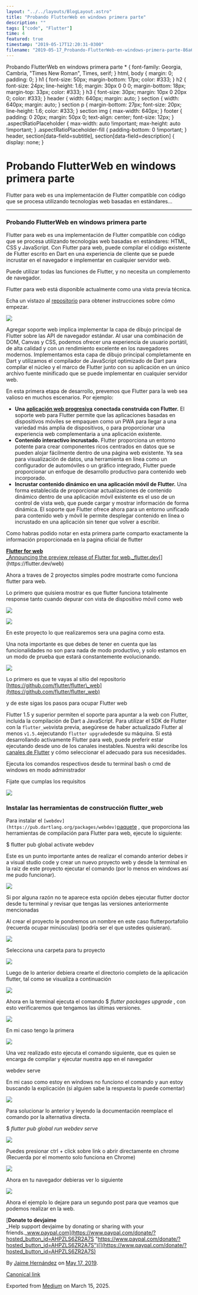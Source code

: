```yaml
---
layout: "../../layouts/BlogLayout.astro"
title: "Probando FlutterWeb en windows primera parte"
description: ""
tags: ["code", "Flutter"]
time: 4
featured: true
timestamp: "2019-05-17T12:20:31-0300"
filename: "2019-05-17_Probando-FlutterWeb-en-windows-primera-parte-86a672b0b280"
---
```


Probando FlutterWeb en windows primera parte \* { font-family: Georgia, Cambria, "Times New Roman", Times, serif; } html, body { margin: 0; padding: 0; } h1 { font-size: 50px; margin-bottom: 17px; color: #333; } h2 { font-size: 24px; line-height: 1.6; margin: 30px 0 0 0; margin-bottom: 18px; margin-top: 33px; color: #333; } h3 { font-size: 30px; margin: 10px 0 20px 0; color: #333; } header { width: 640px; margin: auto; } section { width: 640px; margin: auto; } section p { margin-bottom: 27px; font-size: 20px; line-height: 1.6; color: #333; } section img { max-width: 640px; } footer { padding: 0 20px; margin: 50px 0; text-align: center; font-size: 12px; } .aspectRatioPlaceholder { max-width: auto !important; max-height: auto !important; } .aspectRatioPlaceholder-fill { padding-bottom: 0 !important; } header, section\[data-field=subtitle\], section\[data-field=description\] { display: none; }

Probando FlutterWeb en windows primera parte
============================================

Flutter para web es una implementación de Flutter compatible con código que se procesa utilizando tecnologías web basadas en estándares…

* * *

### Probando FlutterWeb en windows primera parte

Flutter para web es una implementación de Flutter compatible con código que se procesa utilizando tecnologías web basadas en estándares: HTML, CSS y JavaScript. Con Flutter para web, puede compilar el código existente de Flutter escrito en Dart en una experiencia de cliente que se puede incrustar en el navegador e implementar en cualquier servidor web.

Puede utilizar todas las funciones de Flutter, y no necesita un complemento de navegador.

Flutter para web está disponible actualmente como una vista previa técnica.

Echa un vistazo al [repositorio](https://github.com/flutter/flutter_web) para obtener instrucciones sobre cómo empezar.

![](https://cdn-images-1.medium.com/max/800/1*Khvy8lDxWvNf2lGNNAXHAQ.png)

Agregar soporte web implica implementar la capa de dibujo principal de Flutter sobre las API de navegador estándar. Al usar una combinación de DOM, Canvas y CSS, podemos ofrecer una experiencia de usuario portátil, de alta calidad y con un rendimiento excelente en los navegadores modernos. Implementamos esta capa de dibujo principal completamente en Dart y utilizamos el compilador de JavaScript optimizado de Dart para compilar el núcleo y el marco de Flutter junto con su aplicación en un único archivo fuente minificado que se puede implementar en cualquier servidor web.

En esta primera etapa de desarrollo, prevemos que Flutter para la web sea valioso en muchos escenarios. Por ejemplo:

*   **Una** [**aplicación web progresiva**](https://developers.google.com/web/progressive-web-apps/) **conectada construida con Flutter.** El soporte web para Flutter permite que las aplicaciones basadas en dispositivos móviles se empaquen como un PWA para llegar a una variedad más amplia de dispositivos, o para proporcionar una experiencia web complementaria a una aplicación existente.
*   **Contenido interactivo incrustado.** Flutter proporciona un entorno potente para crear componentes ricos centrados en datos que se pueden alojar fácilmente dentro de una página web existente. Ya sea para visualización de datos, una herramienta en línea como un configurador de automóviles o un gráfico integrado, Flutter puede proporcionar un enfoque de desarrollo productivo para contenido web incorporado.
*   **Incrustar contenido dinámico en una aplicación móvil de Flutter.** Una forma establecida de proporcionar actualizaciones de contenido dinámico dentro de una aplicación móvil existente es el uso de un control de vista web, que puede cargar y mostrar información de forma dinámica. El soporte que Flutter ofrece ahora para un entorno unificado para contenido web y móvil le permite desplegar contenido en línea o incrustado en una aplicación sin tener que volver a escribir.

Como habras podido notar en esta primera parte comparto exactamente la información proporcionada en la pagina oficial de flutter

[**Flutter for web**  
_Announcing the preview release of Flutter for web._flutter.dev](https://flutter.dev/web "https://flutter.dev/web")[](https://flutter.dev/web)

Ahora a traves de 2 proyectos simples podre mostrarte como funciona flutter para web.

Lo primero que quisiera mostrar es que flutter funciona totalmente response tanto cuando depurar con vista de dispositivo móvil como web

![](https://cdn-images-1.medium.com/max/800/1*3UDCyEVdrutkMXYmPei3Zg.png)

![](https://cdn-images-1.medium.com/max/800/1*70204Etv7mRXnXHsIAROgg.png)

En este proyecto lo que realizaremos sera una pagina como esta.

Una nota importante es que debes de tener en cuenta que las funcionalidades no son para nada de modo productivo, y solo estamos en un modo de prueba que estará constantemente evolucionando.

![](https://cdn-images-1.medium.com/max/800/1*ikbJwZdh2laW7hIff7KrFQ.png)

Lo primero es que te vayas al sitio del repositorio [https://github.com/flutter/flutter\_web](https://github.com/flutter/flutter_web)

y de este sigas los pasos para ocupar Flutter web

Flutter 1.5 y superior permiten el soporte para apuntar a la web con Flutter, incluida la compilación de Dart a JavaScript. Para utilizar el SDK de Flutter con la `flutter_web`vista previa, asegúrese de haber actualizado Flutter al menos `v1.5.4`ejecutando `flutter upgrade`desde su máquina. Si está desarrollando activamente Flutter para web, puede preferir estar ejecutando desde uno de los canales inestables. Nuestra wiki describe los [canales de Flutter](https://github.com/flutter/flutter/wiki/Flutter-build-release-channels) y cómo seleccionar el adecuado para sus necesidades.

Ejecuta los comandos respectivos desde tu terminal bash o cmd de windows en modo administrador

Fijate que cumplas los requisitos

![](https://cdn-images-1.medium.com/max/800/1*Crozg0xDA5XhoiS6MLxSTQ.png)

### Instalar las herramientas de construcción flutter\_web

Para instalar el `[webdev](https://pub.dartlang.org/packages/webdev)`[paquete](https://pub.dartlang.org/packages/webdev) , que proporciona las herramientas de compilación para Flutter para web, ejecute lo siguiente:

$ flutter pub global activate webdev

Este es un punto importante antes de realizar el comando anterior debes ir a visual studio code y crear un nuevo proyecto web y desde la terminal en la raiz de este proyecto ejecutar el comando (por lo menos en windows así me pudo funcionar).

![](https://cdn-images-1.medium.com/max/800/1*8uNacRdY-berYecUUoPf9A.png)

Si por alguna razón no te aparece esta opción debes ejecutar flutter doctor desde tu terminal y revisar que tengas las versiones anteriormente mencionadas

Al crear el proyecto le pondremos un nombre en este caso flutterportafolio (recuerda ocupar minúsculas) (podría ser el que ustedes quisieran).

![](https://cdn-images-1.medium.com/max/800/1*-hocIq-xLUT1zfAfYgE_cA.png)

Selecciona una carpeta para tu proyecto

![](https://cdn-images-1.medium.com/max/800/1*DEeOwWEweGjL3sOykdLb5A.png)

Luego de lo anterior debiera crearte el directorio completo de la aplicación flutter, tal como se visualiza a continuación

![](https://cdn-images-1.medium.com/max/800/1*eht12bZv1nouBGkWwUt5RQ.png)

Ahora en la terminal ejecuta el comando $ _flutter packages upgrade_ , con esto verificaremos que tengamos las últimas versiones.

![](https://cdn-images-1.medium.com/max/800/1*NtE99X9z_VOQjPbGeJA9VA.png)

En mi caso tengo la primera

![](https://cdn-images-1.medium.com/max/800/1*lb1M2Up23ohbAwgFYR5Iog.png)

Una vez realizado esto ejecuta el comando siguiente, que es quien se encarga de compilar y ejecutar nuestra app en el navegador

webdev serve

En mi caso como estoy en windows no funciono el comando y aun estoy buscando la explicación (si alguien sabe la respuesta lo puede comentar)

![](https://cdn-images-1.medium.com/max/800/1*-HFcaViA1uNUizm4ewBMdg.png)

Para solucionar lo anterior y leyendo la documentación reemplace el comando por la alternativa directa.

$ _flutter pub global run webdev serve_

![](https://cdn-images-1.medium.com/max/800/1*ggNDYgF0Dd7BUDMsyM_Maw.png)

Puedes presionar ctrl + click sobre link o abrir directamente en chrome (Recuerda por el momento solo funciona en Chrome)

![](https://cdn-images-1.medium.com/max/800/1*OgUD8wPU9frS2khroBnWLQ.png)

Ahora en tu navegador debieras ver lo siguiente

![](https://cdn-images-1.medium.com/max/800/1*fdKujIBmF-iVjlekX4tUdg.png)

Ahora el ejemplo lo dejare para un segundo post para que veamos que podemos realizar en la web.

[**Donate to devjaime**  
_Help support devjaime by donating or sharing with your friends._www.paypal.com](https://www.paypal.com/donate/?hosted_button_id=AHPZLS6ZR2A7S "https://www.paypal.com/donate/?hosted_button_id=AHPZLS6ZR2A7S")[](https://www.paypal.com/donate/?hosted_button_id=AHPZLS6ZR2A7S)

By [Jaime Hernández](https://medium.com/@devjaime) on [May 17, 2019](https://medium.com/p/86a672b0b280).

[Canonical link](https://medium.com/@devjaime/probando-flutterweb-en-windows-primera-parte-86a672b0b280)

Exported from [Medium](https://medium.com) on March 15, 2025.